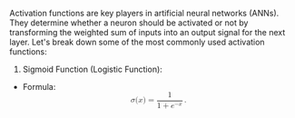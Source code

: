 
Activation functions are key players in artificial neural networks (ANNs). 
They determine whether a neuron should be activated or not by transforming 
the weighted sum of inputs into an output signal for the next layer. Let's 
break down some of the most commonly used activation functions:
1. Sigmoid Function (Logistic Function):
* Formula: <math xmlns="http://www.w3.org/1998/Math/MathML" display="block">
  <mi>&#x03C3;<!-- σ --></mi>
  <mo stretchy="false">(</mo>
  <mi>x</mi>
  <mo stretchy="false">)</mo>
  <mo>=</mo>
  <mfrac>
    <mn>1</mn>
    <mrow>
      <mn>1</mn>
      <mo>+</mo>
      <msup>
        <mi>e</mi>
        <mrow class="MJX-TeXAtom-ORD">
          <mo>&#x2212;<!-- − --></mo>
          <mi>x</mi>
        </mrow>
      </msup>
    </mrow>
  </mfrac>
  <mo>.</mo>
</math>
